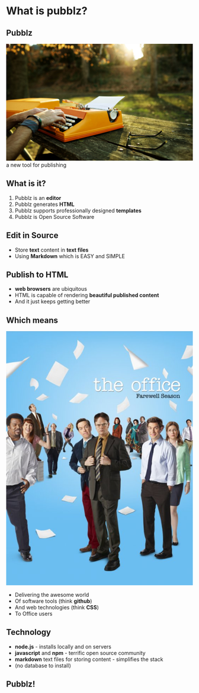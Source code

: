# What is pubblz?

## Pubblz
![](/images/cover.jpg)
a new tool for publishing

## What is it?
1. Pubblz is an **editor**
2. Pubblz generates **HTML**
3. Pubblz supports professionally designed **templates**
4. Pubblz is Open Source Software

## Edit in Source
- Store **text** content in **text files**
- Using **Markdown** which is EASY and SIMPLE

## Publish to HTML
- **web browsers** are ubiquitous
- HTML is capable of rendering **beautiful published content**
- And it just keeps getting better

## Which means
![](/images/office.jpg "height=400 align=right")
- Delivering the awesome world
- Of software tools (think **github**)
- And web technologies (think **CSS**)
- To Office users

## Technology
- **node.js** - installs locally and on servers
- **javascript** and **npm** - terrific open source community
- **markdown** text files for storing content - simplifies the stack
- (no database to install)

## Pubblz!
